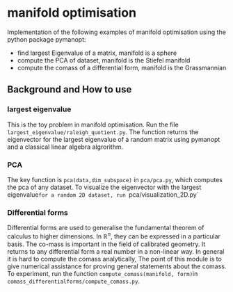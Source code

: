 # manifold optimisation
Implementation of the following examples of manifold optimisation using the python package pymanopt:
- find largest Eigenvalue of a matrix, manifold is a sphere
- compute the PCA of dataset, manifold is the Stiefel manifold
- compute the comass of a differential form, manifold is the Grassmannian
 
## Background and How to use

### largest eigenvalue
This is the toy problem in manifold optimisation. Run the file `largest_eigenvalue/raleigh_quotient.py`. The function returns the eigenvector for the largest eigenvalue of a random matrix using pymanopt and a classical linear algebra algrorithm.

### PCA
The key function is `pca(data,dim_subspace)` in `pca/pca.py`, which computes the pca of any dataset. To visualize the eigenvector with the largest eigenvalue`for a random 2D dataset, run `pca/visualization_2D.py`

### Differential forms
Differential forms are used to generalise the fundamental theorem of calculus to higher dimensions. In $\mathbb{R}^n$, they can be expressed in a particular basis. The co-mass is important in the field of calibrated geometry. It returns to any differential form a real number in a non-linear way. In general it is hard to compute the comass analytically, The point of this module is to give numerical assistance for proving general statements about the comass. To experiment, run the function `compute_comass(manifold, form)`in `comass_differentialforms/compute_comass.py`.
